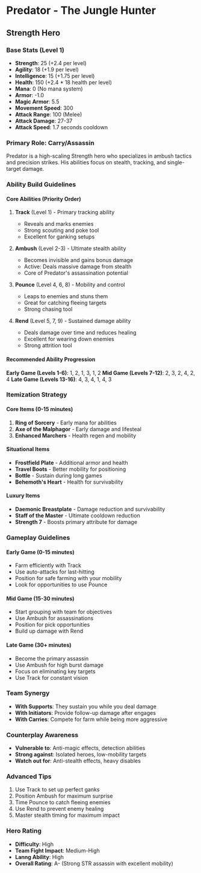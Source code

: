 # Predator - The Jungle Hunter
## Strength Hero

### Base Stats (Level 1)
- **Strength**: 25 (+2.4 per level)
- **Agility**: 18 (+1.9 per level)
- **Intelligence**: 15 (+1.75 per level)
- **Health**: 150 (+2.4 * 18 health per level)
- **Mana**: 0 (No mana system)
- **Armor**: -1.0
- **Magic Armor**: 5.5
- **Movement Speed**: 300
- **Attack Range**: 100 (Melee)
- **Attack Damage**: 27-37
- **Attack Speed**: 1.7 seconds cooldown

### Primary Role: Carry/Assassin
Predator is a high-scaling Strength hero who specializes in ambush tactics and precision strikes. His abilities focus on stealth, tracking, and single-target damage.

### Ability Build Guidelines

#### Core Abilities (Priority Order)
1. **Track** (Level 1) - Primary tracking ability
   - Reveals and marks enemies
   - Strong scouting and poke tool
   - Excellent for ganking setups

2. **Ambush** (Level 2-3) - Ultimate stealth ability
   - Becomes invisible and gains bonus damage
   - Active: Deals massive damage from stealth
   - Core of Predator's assassination potential

3. **Pounce** (Level 4, 6, 8) - Mobility and control
   - Leaps to enemies and stuns them
   - Great for catching fleeing targets
   - Strong chasing tool

4. **Rend** (Level 5, 7, 9) - Sustained damage ability
   - Deals damage over time and reduces healing
   - Excellent for wearing down enemies
   - Strong attrition tool

#### Recommended Ability Progression
**Early Game (Levels 1-6)**: 1, 2, 1, 3, 1, 2
**Mid Game (Levels 7-12)**: 2, 3, 2, 4, 2, 4
**Late Game (Levels 13-16)**: 4, 3, 4, 1, 4, 3

### Itemization Strategy

#### Core Items (0-15 minutes)
1. **Ring of Sorcery** - Early mana for abilities
2. **Axe of the Malphagor** - Early damage and lifesteal
3. **Enhanced Marchers** - Health regen and mobility

#### Situational Items
- **Frostfield Plate** - Additional armor and health
- **Travel Boots** - Better mobility for positioning
- **Bottle** - Sustain during long games
- **Behemoth's Heart** - Health for survivability

#### Luxury Items
- **Daemonic Breastplate** - Damage reduction and survivability
- **Staff of the Master** - Ultimate cooldown reduction
- **Strength 7** - Boosts primary attribute for damage

### Gameplay Guidelines

#### Early Game (0-15 minutes)
- Farm efficiently with Track
- Use auto-attacks for last-hitting
- Position for safe farming with your mobility
- Look for opportunities to use Pounce

#### Mid Game (15-30 minutes)
- Start grouping with team for objectives
- Use Ambush for assassinations
- Position for pick opportunities
- Build up damage with Rend

#### Late Game (30+ minutes)
- Become the primary assassin
- Use Ambush for high burst damage
- Focus on eliminating key targets
- Use Track for constant vision

### Team Synergy
- **With Supports**: They sustain you while you deal damage
- **With Initiators**: Provide follow-up damage after engages
- **With Carries**: Compete for farm while being more aggressive

### Counterplay Awareness
- **Vulnerable to**: Anti-magic effects, detection abilities
- **Strong against**: Isolated heroes, low-mobility targets
- **Watch out for**: Anti-stealth effects, heavy disables

### Advanced Tips
1. Use Track to set up perfect ganks
2. Position Ambush for maximum surprise
3. Time Pounce to catch fleeing enemies
4. Use Rend to prevent enemy healing
5. Master stealth timing for maximum impact

### Hero Rating
- **Difficulty**: High
- **Team Fight Impact**: Medium-High
- **Lanng Ability**: High
- **Overall Rating**: A- (Strong STR assassin with excellent mobility)
